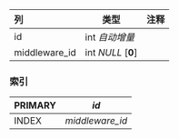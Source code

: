 | 列            | 类型               | 注释 |
| :------------ | ------------------ | ---- |
| id            | int *自动增量*     |      |
| middleware_id | int *NULL* [**0**] |      |

### 索引

| PRIMARY | *id*            |
| :------ | --------------- |
| INDEX   | *middleware_id* |